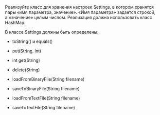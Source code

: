 Реализуйте класс для хранения настроек Settings, в котором хранятся пары «имя параметра, значение». «Имя параметра» задается строкой, а «значение» целым числом.
Реализация должна использовать класс HashMap. 

В классе Settings должны быть определены:

* toString() и equals()
 
* put(String, int)

* int get(String)

* delete(String)

* loadFromBinaryFile(String filename)

* saveToBinaryFile(String filename)

* loadFromTextFile(String filename)

* saveToTextFile(String filename)
